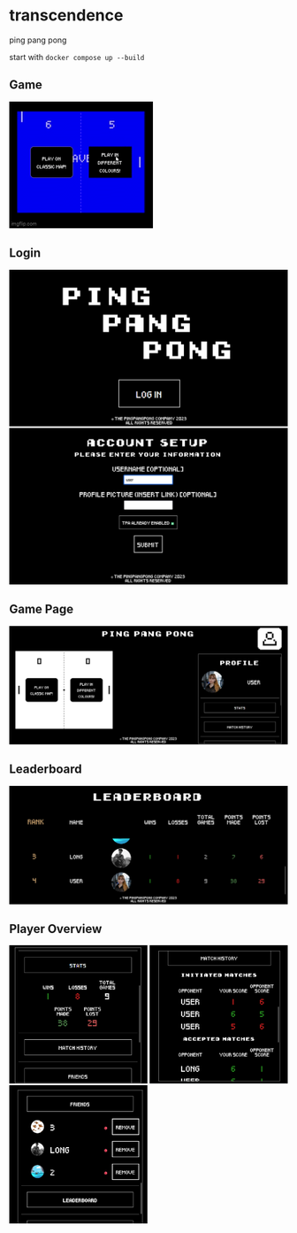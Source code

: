 # transcendence
ping pang pong 

start with ```docker compose up --build```

## Game
![img](./showcase/play.gif)

## Login
![img](./showcase/login_page.png)
![img](./showcase/account_setup.png)

## Game Page
![img](./showcase/play_page.png)

## Leaderboard
![img](./showcase/leaderboard_page.png)

## Player Overview
<div>
  <img src="./showcase/stats.png" title="stats" alt="stats" width="250"/>
  <img src="./showcase/match_history.png" title="history" alt="history" width="250"/>   
  <img src="./showcase/friends.png" title="friends" alt="friends" width="250"/>    
</div> 
